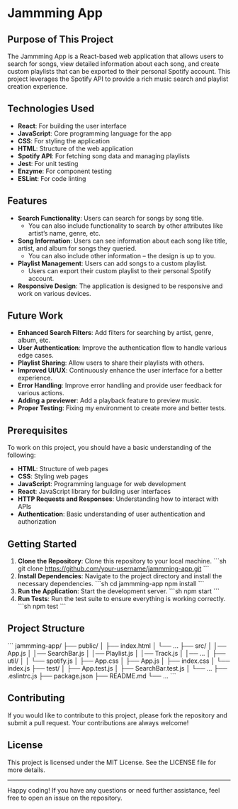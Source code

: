 # Jammming App

## Purpose of This Project

The Jammming App is a React-based web application that allows users to search for songs, view detailed information about each song, and create custom playlists that can be exported to their personal Spotify account. This project leverages the Spotify API to provide a rich music search and playlist creation experience.

## Technologies Used

- **React**: For building the user interface
- **JavaScript**: Core programming language for the app
- **CSS**: For styling the application
- **HTML**: Structure of the web application
- **Spotify API**: For fetching song data and managing playlists
- **Jest**: For unit testing
- **Enzyme**: For component testing
- **ESLint**: For code linting

## Features

- **Search Functionality**: Users can search for songs by song title.
  - You can also include functionality to search by other attributes like artist’s name, genre, etc.
- **Song Information**: Users can see information about each song like title, artist, and album for songs they queried.
  - You can also include other information – the design is up to you.
- **Playlist Management**: Users can add songs to a custom playlist.
  - Users can export their custom playlist to their personal Spotify account.
- **Responsive Design**: The application is designed to be responsive and work on various devices.

## Future Work

- **Enhanced Search Filters**: Add filters for searching by artist, genre, album, etc.
- **User Authentication**: Improve the authentication flow to handle various edge cases.
- **Playlist Sharing**: Allow users to share their playlists with others.
- **Improved UI/UX**: Continuously enhance the user interface for a better experience.
- **Error Handling**: Improve error handling and provide user feedback for various actions.
- **Adding a previewer**: Add a playback feature to preview music.
- **Proper Testing**: Fixing my environment to create more and better tests.

## Prerequisites

To work on this project, you should have a basic understanding of the following:

- **HTML**: Structure of web pages
- **CSS**: Styling web pages
- **JavaScript**: Programming language for web development
- **React**: JavaScript library for building user interfaces
- **HTTP Requests and Responses**: Understanding how to interact with APIs
- **Authentication**: Basic understanding of user authentication and authorization

## Getting Started

1. **Clone the Repository**: Clone this repository to your local machine.
   \`\`\`sh
   git clone https://github.com/your-username/jammming-app.git
   \`\`\`
2. **Install Dependencies**: Navigate to the project directory and install the necessary dependencies.
   \`\`\`sh
   cd jammming-app
   npm install
   \`\`\`
3. **Run the Application**: Start the development server.
   \`\`\`sh
   npm start
   \`\`\`
4. **Run Tests**: Run the test suite to ensure everything is working correctly.
   \`\`\`sh
   npm test
   \`\`\`

## Project Structure

\`\`\`
jammming-app/
├── public/
│   ├── index.html
│   └── ...
├── src/
│   │── App.js
│   │── SearchBar.js
│   │── Playlist.js
│   │── Track.js
│   │── ...
│   ├── util/
│   │   └── spotify.js
│   ├── App.css
│   ├── App.js
│   ├── index.css
│   └── index.js
├── test/
│   ├── App.test.js
│   ├── SearchBar.test.js
│   └── ...
├── .eslintrc.js
├── package.json
├── README.md
└── ...
\`\`\`

## Contributing

If you would like to contribute to this project, please fork the repository and submit a pull request. Your contributions are always welcome!

## License

This project is licensed under the MIT License. See the LICENSE file for more details.

---

Happy coding! If you have any questions or need further assistance, feel free to open an issue on the repository.
